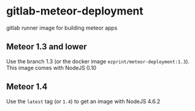 # gitlab-meteor-deployment
gitlab runner image for building meteor apps

## Meteor 1.3 and lower

Use the branch 1.3 (or the docker image `ezprint/meteor-deployment:1.3`). This image comes with NodeJS 0.10

## Meteor 1.4

Use the `latest` tag (or `1.4`) to get an image with NodeJS 4.6.2